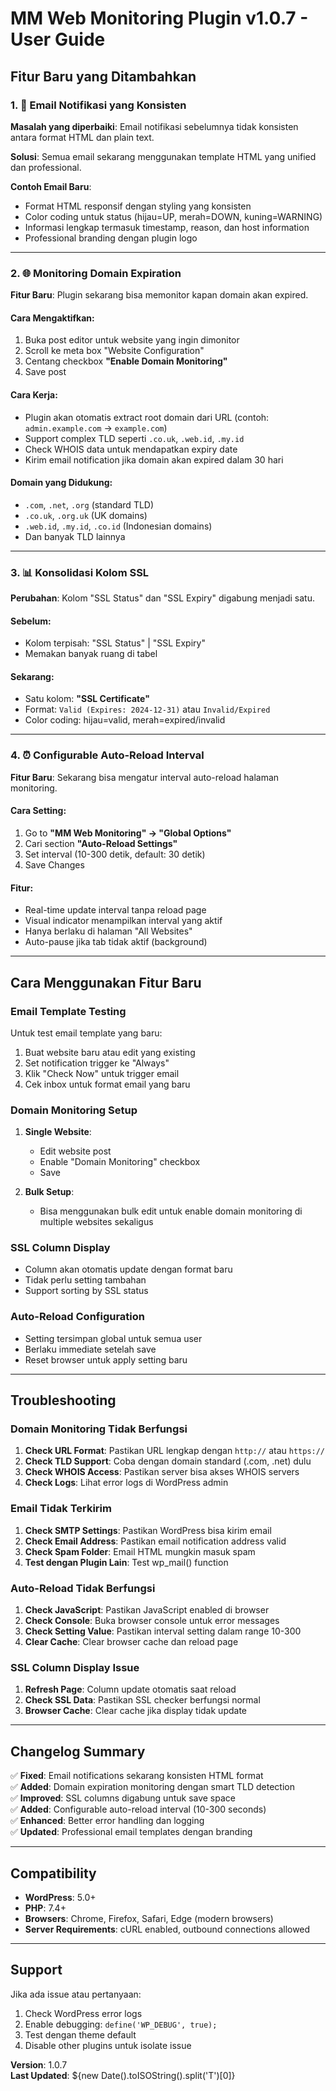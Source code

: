 # MM Web Monitoring Plugin v1.0.7 - User Guide

## Fitur Baru yang Ditambahkan

### 1. 📧 Email Notifikasi yang Konsisten

**Masalah yang diperbaiki**: Email notifikasi sebelumnya tidak konsisten antara format HTML dan plain text.

**Solusi**: Semua email sekarang menggunakan template HTML yang unified dan professional.

**Contoh Email Baru**:
- Format HTML responsif dengan styling yang konsisten
- Color coding untuk status (hijau=UP, merah=DOWN, kuning=WARNING)
- Informasi lengkap termasuk timestamp, reason, dan host information
- Professional branding dengan plugin logo

---

### 2. 🌐 Monitoring Domain Expiration

**Fitur Baru**: Plugin sekarang bisa memonitor kapan domain akan expired.

#### Cara Mengaktifkan:
1. Buka post editor untuk website yang ingin dimonitor
2. Scroll ke meta box "Website Configuration"
3. Centang checkbox **"Enable Domain Monitoring"**
4. Save post

#### Cara Kerja:
- Plugin akan otomatis extract root domain dari URL (contoh: `admin.example.com` → `example.com`)
- Support complex TLD seperti `.co.uk`, `.web.id`, `.my.id`
- Check WHOIS data untuk mendapatkan expiry date
- Kirim email notification jika domain akan expired dalam 30 hari

#### Domain yang Didukung:
- `.com`, `.net`, `.org` (standard TLD)
- `.co.uk`, `.org.uk` (UK domains)  
- `.web.id`, `.my.id`, `.co.id` (Indonesian domains)
- Dan banyak TLD lainnya

---

### 3. 📊 Konsolidasi Kolom SSL

**Perubahan**: Kolom "SSL Status" dan "SSL Expiry" digabung menjadi satu.

#### Sebelum:
- Kolom terpisah: "SSL Status" | "SSL Expiry"
- Memakan banyak ruang di tabel

#### Sekarang:
- Satu kolom: **"SSL Certificate"**
- Format: `Valid (Expires: 2024-12-31)` atau `Invalid/Expired`
- Color coding: hijau=valid, merah=expired/invalid

---

### 4. ⏰ Configurable Auto-Reload Interval

**Fitur Baru**: Sekarang bisa mengatur interval auto-reload halaman monitoring.

#### Cara Setting:
1. Go to **"MM Web Monitoring" → "Global Options"**
2. Cari section **"Auto-Reload Settings"**
3. Set interval (10-300 detik, default: 30 detik)
4. Save Changes

#### Fitur:
- Real-time update interval tanpa reload page
- Visual indicator menampilkan interval yang aktif
- Hanya berlaku di halaman "All Websites"
- Auto-pause jika tab tidak aktif (background)

---

## Cara Menggunakan Fitur Baru

### Email Template Testing
Untuk test email template yang baru:
1. Buat website baru atau edit yang existing
2. Set notification trigger ke "Always"
3. Klik "Check Now" untuk trigger email
4. Cek inbox untuk format email yang baru

### Domain Monitoring Setup
1. **Single Website**:
   - Edit website post
   - Enable "Domain Monitoring" checkbox
   - Save

2. **Bulk Setup**:
   - Bisa menggunakan bulk edit untuk enable domain monitoring di multiple websites sekaligus

### SSL Column Display
- Column akan otomatis update dengan format baru
- Tidak perlu setting tambahan
- Support sorting by SSL status

### Auto-Reload Configuration
- Setting tersimpan global untuk semua user
- Berlaku immediate setelah save
- Reset browser untuk apply setting baru

---

## Troubleshooting

### Domain Monitoring Tidak Berfungsi
1. **Check URL Format**: Pastikan URL lengkap dengan `http://` atau `https://`
2. **Check TLD Support**: Coba dengan domain standard (.com, .net) dulu
3. **Check WHOIS Access**: Pastikan server bisa akses WHOIS servers
4. **Check Logs**: Lihat error logs di WordPress admin

### Email Tidak Terkirim
1. **Check SMTP Settings**: Pastikan WordPress bisa kirim email
2. **Check Email Address**: Pastikan email notification address valid
3. **Check Spam Folder**: Email HTML mungkin masuk spam
4. **Test dengan Plugin Lain**: Test wp_mail() function

### Auto-Reload Tidak Berfungsi
1. **Check JavaScript**: Pastikan JavaScript enabled di browser
2. **Check Console**: Buka browser console untuk error messages
3. **Check Setting Value**: Pastikan interval setting dalam range 10-300
4. **Clear Cache**: Clear browser cache dan reload page

### SSL Column Display Issue
1. **Refresh Page**: Column update otomatis saat reload
2. **Check SSL Data**: Pastikan SSL checker berfungsi normal
3. **Browser Cache**: Clear cache jika display tidak update

---

## Changelog Summary

✅ **Fixed**: Email notifications sekarang konsisten HTML format  
✅ **Added**: Domain expiration monitoring dengan smart TLD detection  
✅ **Improved**: SSL columns digabung untuk save space  
✅ **Added**: Configurable auto-reload interval (10-300 seconds)  
✅ **Enhanced**: Better error handling dan logging  
✅ **Updated**: Professional email templates dengan branding  

---

## Compatibility

- **WordPress**: 5.0+
- **PHP**: 7.4+
- **Browsers**: Chrome, Firefox, Safari, Edge (modern browsers)
- **Server Requirements**: cURL enabled, outbound connections allowed

---

## Support

Jika ada issue atau pertanyaan:
1. Check WordPress error logs
2. Enable debugging: `define('WP_DEBUG', true);`
3. Test dengan theme default
4. Disable other plugins untuk isolate issue

**Version**: 1.0.7  
**Last Updated**: ${new Date().toISOString().split('T')[0]}
